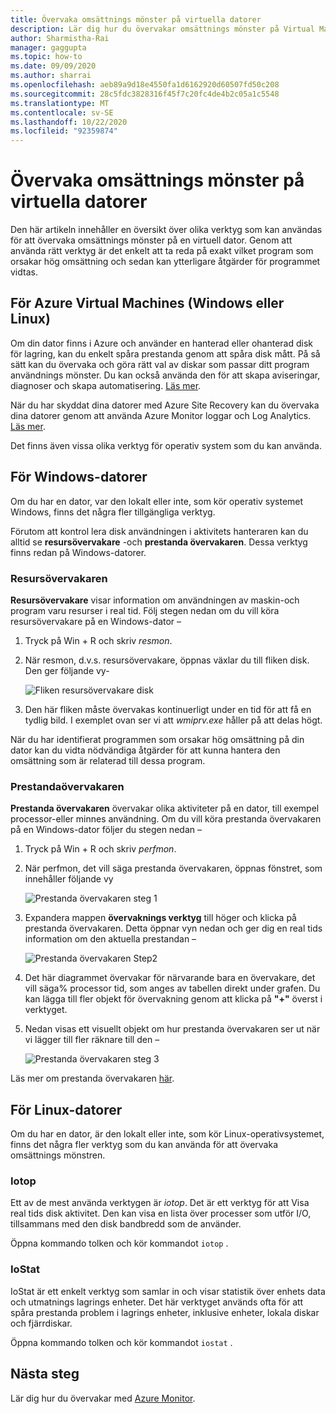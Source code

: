 ```yaml
---
title: Övervaka omsättnings mönster på virtuella datorer
description: Lär dig hur du övervakar omsättnings mönster på Virtual Machines som skyddas med Azure Site Recovery
author: Sharmistha-Rai
manager: gaggupta
ms.topic: how-to
ms.date: 09/09/2020
ms.author: sharrai
ms.openlocfilehash: aeb89a9d18e4550fa1d6162920d60507fd50c208
ms.sourcegitcommit: 28c5fdc3828316f45f7c20fc4de4b2c05a1c5548
ms.translationtype: MT
ms.contentlocale: sv-SE
ms.lasthandoff: 10/22/2020
ms.locfileid: "92359874"
---
```

# <a name="monitoring-churn-patterns-on-virtual-machines"></a>Övervaka omsättnings mönster på virtuella datorer

Den här artikeln innehåller en översikt över olika verktyg som kan användas för att övervaka omsättnings mönster på en virtuell dator. Genom att använda rätt verktyg är det enkelt att ta reda på exakt vilket program som orsakar hög omsättning och sedan kan ytterligare åtgärder för programmet vidtas.

## <a name="for-azure-virtual-machines-windows-or-linux"></a>För Azure Virtual Machines (Windows eller Linux)

Om din dator finns i Azure och använder en hanterad eller ohanterad disk för lagring, kan du enkelt spåra prestanda genom att spåra disk mått. På så sätt kan du övervaka och göra rätt val av diskar som passar ditt program användnings mönster. Du kan också använda den för att skapa aviseringar, diagnoser och skapa automatisering. [Läs mer](https://azure.microsoft.com/blog/per-disk-metrics-managed-disks/).

När du har skyddat dina datorer med Azure Site Recovery kan du övervaka dina datorer genom att använda Azure Monitor loggar och Log Analytics. [Läs mer](./monitor-log-analytics.md).

Det finns även vissa olika verktyg för operativ system som du kan använda.

## <a name="for-windows-machines"></a>För Windows-datorer

Om du har en dator, var den lokalt eller inte, som kör operativ systemet Windows, finns det några fler tillgängliga verktyg.

Förutom att kontrol lera disk användningen i aktivitets hanteraren kan du alltid se **resursövervakare** -och **prestanda övervakaren**. Dessa verktyg finns redan på Windows-datorer.

### <a name="resource-monitor"></a>Resursövervakaren

**Resursövervakare** visar information om användningen av maskin-och program varu resurser i real tid. Följ stegen nedan om du vill köra resursövervakare på en Windows-dator –

1. Tryck på Win + R och skriv _resmon_.
1. När resmon, d.v.s. resursövervakare, öppnas växlar du till fliken disk. Den ger följande vy-

    ![Fliken resursövervakare disk](./media/monitoring-high-churn/resmon-disk-tab.png)

1. Den här fliken måste övervakas kontinuerligt under en tid för att få en tydlig bild. I exemplet ovan ser vi att _wmiprv.exe_ håller på att delas högt.

När du har identifierat programmen som orsakar hög omsättning på din dator kan du vidta nödvändiga åtgärder för att kunna hantera den omsättning som är relaterad till dessa program.

### <a name="performance-monitor"></a>Prestandaövervakaren

**Prestanda övervakaren** övervakar olika aktiviteter på en dator, till exempel processor-eller minnes användning. Om du vill köra prestanda övervakaren på en Windows-dator följer du stegen nedan –

1. Tryck på Win + R och skriv _perfmon_.
1. När perfmon, det vill säga prestanda övervakaren, öppnas fönstret, som innehåller följande vy

    ![Prestanda övervakaren steg 1](./media/monitoring-high-churn/perfmon-step1.png)

1. Expandera mappen **övervaknings verktyg** till höger och klicka på prestanda övervakaren. Detta öppnar vyn nedan och ger dig en real tids information om den aktuella prestandan –

    ![Prestanda övervakaren Step2](./media/monitoring-high-churn/perfmon-step1.png)

1. Det här diagrammet övervakar för närvarande bara en övervakare, det vill säga% processor tid, som anges av tabellen direkt under grafen. Du kan lägga till fler objekt för övervakning genom att klicka på **"+"** överst i verktyget.
1. Nedan visas ett visuellt objekt om hur prestanda övervakaren ser ut när vi lägger till fler räknare till den –

    ![Prestanda övervakaren steg 3](./media/monitoring-high-churn/perfmon-step3.png)

Läs mer om prestanda övervakaren [här](/dynamics365/business-central/dev-itpro/administration/monitor-use-performance-monitor-collect-event-trace-data).

## <a name="for-linux-machines"></a>För Linux-datorer

Om du har en dator, är den lokalt eller inte, som kör Linux-operativsystemet, finns det några fler verktyg som du kan använda för att övervaka omsättnings mönstren.

### <a name="iotop"></a>Iotop

Ett av de mest använda verktygen är _iotop_. Det är ett verktyg för att Visa real tids disk aktivitet. Den kan visa en lista över processer som utför I/O, tillsammans med den disk bandbredd som de använder.

Öppna kommando tolken och kör kommandot `iotop` .

### <a name="iostat"></a>IoStat

IoStat är ett enkelt verktyg som samlar in och visar statistik över enhets data och utmatnings lagrings enheter. Det här verktyget används ofta för att spåra prestanda problem i lagrings enheter, inklusive enheter, lokala diskar och fjärrdiskar.

Öppna kommando tolken och kör kommandot `iostat` .

## <a name="next-steps"></a>Nästa steg

Lär dig hur du övervakar med [Azure Monitor](monitor-log-analytics.md).